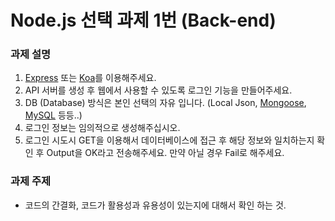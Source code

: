 # Node.js 선택 과제 1번 (Back-end)

### 과제 설명
1. [Express](https://www.npmjs.com/package/express) 또는 [Koa](https://www.npmjs.com/package/koa)를 이용해주세요.   
2. API 서버를 생성 후 웹에서 사용할 수 있도록 로그인 기능을 만들어주세요.   
3. DB (Database) 방식은 본인 선택의 자유 입니다. (Local Json, [Mongoose](https://www.npmjs.com/package/mongoose), [MySQL](https://www.npmjs.com/package/mysql) 등등..)   
4. 로그인 정보는 임의적으로 생성해주십시오.
4. 로그인 시도시 GET을 이용해서 데이터베이스에 접근 후 해당 정보와 일치하는지 확인 후 Output을 OK라고 전송해주세요. 만약 아닐 경우 Fail로 해주세요.


### 과제 주제
* 코드의 간결화, 코드가 활용성과 유용성이 있는지에 대해서 확인 하는 것.
